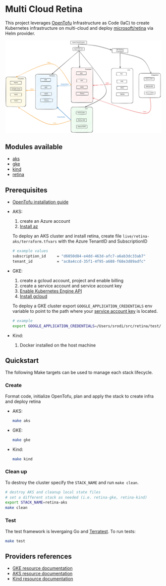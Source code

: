 # Multi Cloud Retina

This project leverages [OpenTofu](https://opentofu.org/docs/intro/) Infrastructure as Code (IaC) to create Kubernetes infrastructure on multi-cloud and deploy [microsoft/retina](https://github.com/microsoft/retina) via Helm provider.

![Architecture Diagram](./diagrams/diagram.svg)

## Modules available

* [aks](./modules/aks/)
* [gke](./modules/gke/)
* [kind](./modules/kind/)
* [retina](./modules/retina/)

## Prerequisites

* [OpenTofu installation guide](https://opentofu.org/docs/intro/install/)

* AKS:

    1. create an Azure account
    2. [Install az](https://learn.microsoft.com/en-us/cli/azure/install-azure-cli)

    To deploy an AKS cluster and install retina, create file `live/retina-aks/terraform.tfvars` with the Azure TenantID and SubscriptionID

    ```sh
    # example values
    subscription_id     = "d6050d84-e4dd-463d-afc7-a6ab3dc33ab7"
    tenant_id           = "ac8a4ccd-35f1-4f95-a688-f68e3d89adfc"
    ```

* GKE:

    1. create a gcloud account, project and enable billing
    2. create a service account and service account key
    3. [Enable Kubernetes Engine API](https://console.developers.google.com/apis/api/container.googleapis.com/overview?project=mc-retina)
    4. [Install gcloud](https://cloud.google.com/sdk/docs/install)

    To deploy a GKE cluster export `GOOGLE_APPLICATION_CREDENTIALS` env variable to point to the path where your [service account key](https://cloud.google.com/iam/docs/keys-create-delete) is located.

    ```sh
    # example
    export GOOGLE_APPLICATION_CREDENTIALS=/Users/srodi/src/retina/test/multicloud/live/retina-gke/service-key.json
    ```

* Kind:

    1. Docker installed on the host machine

## Quickstart

The following Make targets can be used to manage each stack lifecycle.

### Create

Format code, initialize OpenTofu, plan and apply the stack to create infra and deploy retina

* AKS:

    ```sh
    make aks
    ```

* GKE:

    ```sh
    make gke
    ```

* Kind:

    ```sh
    make kind
    ```

### Clean up

To destroy the cluster specify the `STACK_NAME` and run `make clean`.

```sh
# destroy AKS and cleanup local state files
# set a different stack as needed (i.e. retina-gke, retina-kind)
export STACK_NAME=retina-aks
make clean
```

### Test

The test framework is levergaing Go and [Terratest](https://terratest.gruntwork.io/docs/). To run tests:

```sh
make test
```

## Providers references

* [GKE resource documentation](https://registry.terraform.io/providers/hashicorp/google/latest/docs/resources/container_cluster)
* [AKS resource documentation](https://registry.terraform.io/providers/hashicorp/azurerm/latest/docs/resources/kubernetes_cluster)
* [Kind resource documentation](https://registry.terraform.io/providers/tehcyx/kind/latest/docs/resources/cluster)
